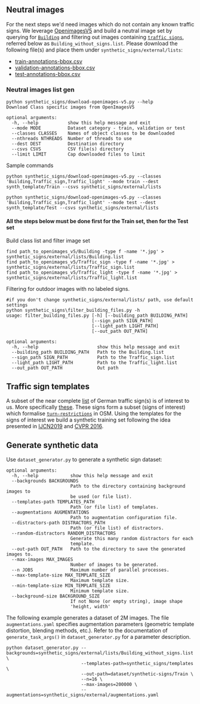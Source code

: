 ## Neutral images
For the next steps we'd need images which do not contain any known traffic signs. We leverage [OpenimagesV5](https://storage.googleapis.com/openimages/web/index.html) and build a neutral image set by querying for [`Building`](https://storage.googleapis.com/openimages/web/visualizer/index.html?set=train&type=detection&c=%2Fm%2F0cgh4) and filtering out images containing [`traffic signs`](https://storage.googleapis.com/openimages/web/visualizer/index.html?set=train&type=detection&c=%2Fm%2F01mqdt), referred below as `Building_without_signs.list`. Please download the following file(s) and place them under `synthetic_signs/external/lists`:
- [train-annotations-bbox.csv](https://datasets.figure-eight.com/figure_eight_datasets/open-images/train-annotations-bbox.csv)
- [validation-annotations-bbox.csv](https://datasets.figure-eight.com/figure_eight_datasets/open-images/validation-annotations-bbox.csv)
- [test-annotations-bbox.csv](https://datasets.figure-eight.com/figure_eight_datasets/open-images/test-annotations-bbox.csv)

### Neutral images list gen

```
python synthetic_signs/download-openimages-v5.py --help
Download Class specific images from OpenImagesV5

optional arguments:
  -h, --help           show this help message and exit
  --mode MODE          Dataset category - train, validation or test
  --classes CLASSES    Names of object classes to be downloaded
  --nthreads NTHREADS  Number of threads to use
  --dest DEST          Destination directory
  --csvs CSVS          CSV file(s) directory
  --limit LIMIT        Cap downloaded files to limit
```
Sample commands
```
python synthetic_signs/download-openimages-v5.py --classes 'Building,Traffic_sign,Traffic_light' --mode train --dest synth_template/Train --csvs synthetic_signs/external/lists

python synthetic_signs/download-openimages-v5.py --classes 'Building,Traffic_sign,Traffic_light' --mode test --dest synth_template/Test --csvs synthetic_signs/external/lists
```
#### **All the steps below must be done first for the Train set, then for the Test set**

Build class list and filter image set 

```
find path_to_openimages_v5/Building -type f -name '*.jpg' > synthetic_signs/external/lists/Building.list
find path_to_openimages_v5/Traffic_sign -type f -name '*.jpg' > synthetic_signs/external/lists/Traffic_sign.list
find path_to_openimages_v5/Traffic_light -type f -name '*.jpg' > synthetic_signs/external/lists/Traffic_light.list
```

Filtering for outdoor images with no labeled signs.

```
#if you don't change synthetic_signs/external/lists/ path, use default settings
python synthetic_signs\filter_building_files.py -h
usage: filter_building_files.py [-h] [--building_path BUILDING_PATH]
                                [--sign_path SIGN_PATH]
                                [--light_path LIGHT_PATH]
                                [--out_path OUT_PATH]

optional arguments:
  -h, --help                      show this help message and exit
  --building_path BUILDING_PATH   Path to the Building.list
  --sign_path SIGN_PATH           Path to the Traffic_sign.list
  --light_path LIGHT_PATH         Path to the Traffic_light.list
  --out_path OUT_PATH             Out path
```

## Traffic sign templates

A subset of the near complete [list](https://de.wikipedia.org/wiki/Bildtafel_der_Verkehrszeichen_in_der_Bundesrepublik_Deutschland_seit_2017) of German traffic sign(s) is of interest to us. More specifically [these](https://github.com/moabitcoin/Signfeld/tree/master/synthetic_signs/templates). These signs form a subset (signs of interest) which formalise [`turn-restrictions`](https://wiki.openstreetmap.org/wiki/Relation:restriction) in OSM. Using the templates for the signs of interest we build a synthetic training set following the idea presented in [IJCN2019](https://github.com/LCAD-UFES/publications-tabelini-ijcnn-2019) and [CVPR 2016](https://github.com/ankush-me/SynthText).

## Generate synthetic data

Use `dataset_generator.py` to generate a synthetic sign dataset:
```
optional arguments:
  -h, --help            show this help message and exit
  --backgrounds BACKGROUNDS
                        Path to the directory containing background images to
                        be used (or file list).
  --templates-path TEMPLATES_PATH
                        Path (or file list) of templates.
  --augmentations AUGMENTATIONS
                        Path to augmentation configuration file.
  --distractors-path DISTRACTORS_PATH
                        Path (or file list) of distractors.
  --random-distractors RANDOM_DISTRACTORS
                        Generate this many random distractors for each
                        template.
  --out-path OUT_PATH   Path to the directory to save the generated images to.
  --max-images MAX_IMAGES
                        Number of images to be generated.
  --n JOBS              Maximum number of parallel processes.
  --max-template-size MAX_TEMPLATE_SIZE
                        Maximum template size.
  --min-template-size MIN_TEMPLATE_SIZE
                        Minimum template size.
  --background-size BACKGROUND_SIZE
                        If not None (or empty string), image shape
                        'height, width'
```
The following example generates a dataset of 2M images. The file `augmentations.yaml` specifies augmentation parameters (geometric template distortion, blending methods, etc.). Refer to the documentation of `generate_task_args()` in `dataset_generator.py` for a parameter description.

```
python dataset_generator.py --backgrounds=synthetic_signs/external/lists/Building_without_signs.list \
                            --templates-path=synthetic_signs/templates \
                            --out-path=dataset/synthetic-signs/Train \
                            --n=16 \
                            --max-images=200000 \
                            --augmentations=synthetic_signs/external/augmentations.yaml
```
